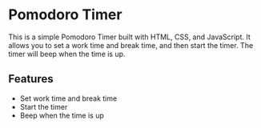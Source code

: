 # Pomodoro Timer

This is a simple Pomodoro Timer built with HTML, CSS, and JavaScript. It allows you to set a work time and break time, and then start the timer. The timer will beep when the time is up.

## Features

- Set work time and break time
- Start the timer
- Beep when the time is up

